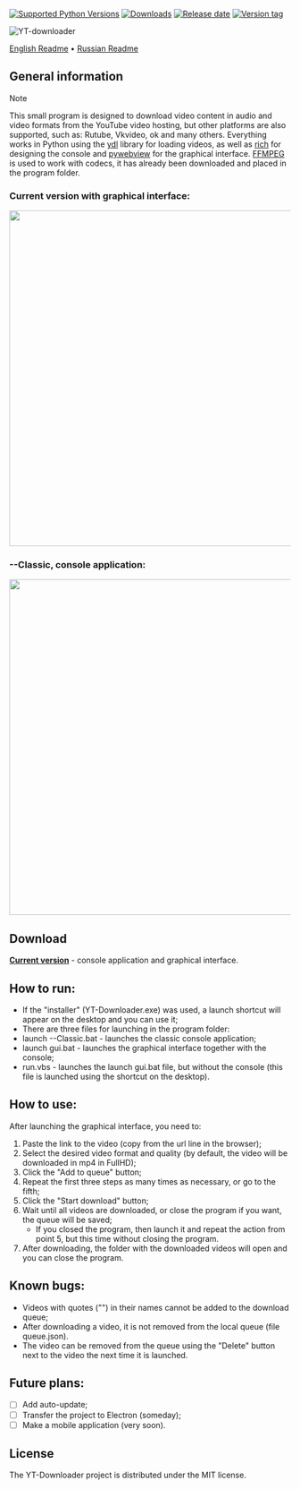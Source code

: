 [![Supported Python Versions](https://img.shields.io/badge/python-3.12%20%7C%203.13-%234B8BBE)](https://www.python.org/downloads/) [![Downloads](https://img.shields.io/github/downloads/Rayness/YouTube-Downloader/total)](https://github.com/Rayness/YouTube-Downloader/releases) [![Release date](https://img.shields.io/github/release-date/Rayness/YouTube-Downloader)]() [![Version tag](https://img.shields.io/github/v/tag/Rayness/YouTube-Downloader)]()

![YT-downloader](https://github.com/user-attachments/assets/6c9eaace-f0aa-4924-8498-bed1be55ca97)

[English Readme](https://github.com/Rayness/YouTube-Downloader/blob/main/README.md)
• [Russian Readme](https://github.com/Rayness/YouTube-Downloader/blob/main/README.ru.md)

## General information
> [!NOTE]
> This small program is designed to download video content in audio and video formats from the YouTube video hosting, but other platforms are also supported, such as: Rutube, Vkvideo, ok and many others. Everything works in Python using the [ydl](https://github.com/ytdl-org/youtube-dl) library for loading videos, as well as [rich](https://github.com/Textualize/rich) for designing the console and [pywebview](https://github.com/r0x0r/pywebview) for the graphical interface. [FFMPEG](https://ffmpeg.org/) is used to work with codecs, it has already been downloaded and placed in the program folder.

### Current version with graphical interface:
<img src="https://github.com/user-attachments/assets/f232632a-2167-4aca-9d9d-903567110e1d" width="600">

### --Classic, console application:
<img src="https://github.com/user-attachments/assets/9b14f2e2-299f-4740-bcfa-a9d411f701ed" width="600">

## Download

**[Current version](https://github.com/Rayness/YouTube-Downloader/releases/tag/v3.2.0-beta)** - console application and graphical interface.

## How to run:
- If the "installer" (YT-Downloader.exe) was used, a launch shortcut will appear on the desktop and you can use it;
- There are three files for launching in the program folder:
- launch --Classic.bat - launches the classic console application;
- launch gui.bat - launches the graphical interface together with the console;
- run.vbs - launches the launch gui.bat file, but without the console (this file is launched using the shortcut on the desktop).

## How to use:
After launching the graphical interface, you need to:
1. Paste the link to the video (copy from the url line in the browser);
2. Select the desired video format and quality (by default, the video will be downloaded in mp4 in FullHD);
3. Click the "Add to queue" button;
4. Repeat the first three steps as many times as necessary, or go to the fifth;
5. Click the "Start download" button;
6. Wait until all videos are downloaded, or close the program if you want, the queue will be saved;
    - If you closed the program, then launch it and repeat the action from point 5, but this time without closing the program.
7. After downloading, the folder with the downloaded videos will open and you can close the program.

## Known bugs:
- Videos with quotes ("") in their names cannot be added to the download queue;
- After downloading a video, it is not removed from the local queue (file queue.json).
- The video can be removed from the queue using the "Delete" button next to the video the next time it is launched.

## Future plans:
- [ ] Add auto-update;
- [ ] Transfer the project to Electron (someday);
- [ ] Make a mobile application (very soon).

## License

The YT-Downloader project is distributed under the MIT license.
